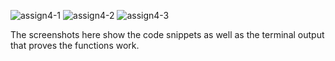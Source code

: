 ![assign4-1](https://user-images.githubusercontent.com/122638909/225119409-085f3867-3b28-496f-aba8-d078fc08ef41.png)
![assign4-2](https://user-images.githubusercontent.com/122638909/225119401-62d6192f-2cc3-409c-b3cb-4b0a44d5fec3.png)
![assign4-3](https://user-images.githubusercontent.com/122638909/225119410-68fd12ca-6619-489d-8c4c-249b47c6fe2a.png)

The screenshots here show the code snippets as well as the terminal output that proves the functions work.
